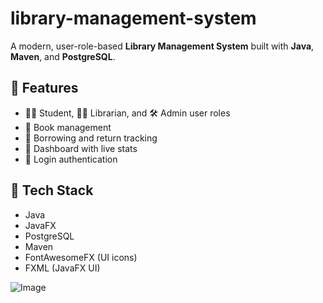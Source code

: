 # library-management-system
A modern, user-role-based **Library Management System** built with **Java**, **Maven**, and **PostgreSQL**.

## 🚀 Features

- 👨‍🎓 Student, 👩‍🏫 Librarian, and 🛠️ Admin user roles
- 📕 Book management
- 📖 Borrowing and return tracking
- 📅 Dashboard with live stats
- 🔐 Login authentication

## 🧰 Tech Stack

- Java 
- JavaFX
- PostgreSQL
- Maven
- FontAwesomeFX (UI icons)
- FXML (JavaFX UI)


![Image](https://github.com/user-attachments/assets/a5984238-a9e6-4287-a8e5-ae935a77269e)
